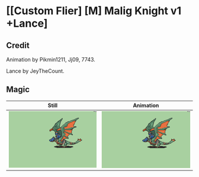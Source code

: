 # [\[Custom Flier\] \[M\] Malig Knight v1 +Lance]

## Credit

Animation by Pikmin1211, Jj09, 7743.

Lance by JeyTheCount.
	
## Magic

| Still | Animation |
| :---: | :-------: |
| ![Magic still](./Magic_000.png) | ![Magic animation](./Magic.gif) |
